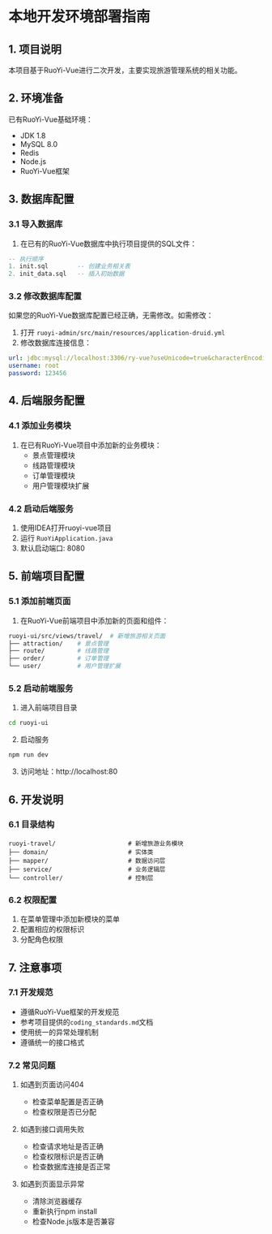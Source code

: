 # 本地开发环境部署指南

## 1. 项目说明
本项目基于RuoYi-Vue进行二次开发，主要实现旅游管理系统的相关功能。

## 2. 环境准备
已有RuoYi-Vue基础环境：
- JDK 1.8
- MySQL 8.0
- Redis
- Node.js
- RuoYi-Vue框架

## 3. 数据库配置

### 3.1 导入数据库
1. 在已有的RuoYi-Vue数据库中执行项目提供的SQL文件：
```sql
-- 执行顺序
1. init.sql        -- 创建业务相关表
2. init_data.sql   -- 插入初始数据
```

### 3.2 修改数据库配置
如果您的RuoYi-Vue数据库配置已经正确，无需修改。如需修改：
1. 打开 `ruoyi-admin/src/main/resources/application-druid.yml`
2. 修改数据库连接信息：
```yaml
url: jdbc:mysql://localhost:3306/ry-vue?useUnicode=true&characterEncoding=utf8&zeroDateTimeBehavior=convertToNull&useSSL=true&serverTimezone=GMT%2B8
username: root
password: 123456
```

## 4. 后端服务配置

### 4.1 添加业务模块
1. 在已有RuoYi-Vue项目中添加新的业务模块：
   - 景点管理模块
   - 线路管理模块
   - 订单管理模块
   - 用户管理模块扩展

### 4.2 启动后端服务
1. 使用IDEA打开ruoyi-vue项目
2. 运行 `RuoYiApplication.java`
3. 默认启动端口: 8080

## 5. 前端项目配置

### 5.1 添加前端页面
1. 在RuoYi-Vue前端项目中添加新的页面和组件：
```bash
ruoyi-ui/src/views/travel/  # 新增旅游相关页面
├── attraction/    # 景点管理
├── route/         # 线路管理
├── order/         # 订单管理
└── user/          # 用户管理扩展
```

### 5.2 启动前端服务
1. 进入前端项目目录
```bash
cd ruoyi-ui
```

2. 启动服务
```bash
npm run dev
```

3. 访问地址：http://localhost:80

## 6. 开发说明

### 6.1 目录结构
```
ruoyi-travel/                    # 新增旅游业务模块
├── domain/                      # 实体类
├── mapper/                      # 数据访问层
├── service/                     # 业务逻辑层
└── controller/                  # 控制层
```

### 6.2 权限配置
1. 在菜单管理中添加新模块的菜单
2. 配置相应的权限标识
3. 分配角色权限

## 7. 注意事项

### 7.1 开发规范
- 遵循RuoYi-Vue框架的开发规范
- 参考项目提供的`coding_standards.md`文档
- 使用统一的异常处理机制
- 遵循统一的接口格式

### 7.2 常见问题
1. 如遇到页面访问404
   - 检查菜单配置是否正确
   - 检查权限是否已分配

2. 如遇到接口调用失败
   - 检查请求地址是否正确
   - 检查权限标识是否正确
   - 检查数据库连接是否正常

3. 如遇到页面显示异常
   - 清除浏览器缓存
   - 重新执行npm install
   - 检查Node.js版本是否兼容